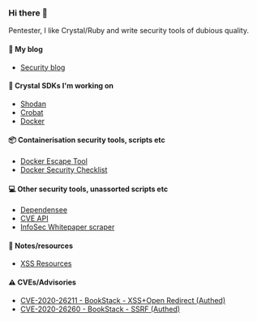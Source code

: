 ### Hi there 👋

Pentester, I like Crystal/Ruby and write security tools of dubious quality.

#### :blue_book: My blog 
* [Security blog](https://mil0.io)

#### :gem: Crystal SDKs I'm working on
* [Shodan](https://github.com/PercussiveElbow/Shodan)
* [Crobat](https://github.com/PercussiveElbow/crobat-sdk-crystal)
* [Docker](https://github.com/PercussiveElbow/docker-crystal)

#### 📦 Containerisation security tools, scripts etc
* [Docker Escape Tool](https://github.com/PercussiveElbow/docker-escape-tool)
* [Docker Security Checklist](https://github.com/PercussiveElbow/docker-security-checklist)

#### :computer: Other security tools, unassorted scripts etc
* [Dependensee](https://github.com/PercussiveElbow/dependensee)
* [CVE API](https://github.com/PercussiveElbow/CVE-API)
* [InfoSec Whitepaper scraper](https://github.com/PercussiveElbow/InfosecWhitePaperScraping)

#### 📑 Notes/resources
* [XSS Resources](https://github.com/PercussiveElbow/XSS-Resources)

#### ⚠️ CVEs/Advisories
* [CVE-2020-26211 - BookStack - XSS+Open Redirect (Authed)](https://github.com/BookStackApp/BookStack/security/advisories/GHSA-r2cf-8778-3jgp)
* [CVE-2020-26260 - BookStack - SSRF (Authed)](https://github.com/BookStackApp/BookStack/security/advisories/GHSA-8wfc-w2r5-x7cr)

<!--
**PercussiveElbow/PercussiveElbow** is a ✨ _special_ ✨ repository because its `README.md` (this file) appears on your GitHub profile.

Some 

Here are some ideas to get you started:

- 🔭 I’m currently working on ...
- 🌱 I’m currently learning ...
- 👯 I’m looking to collaborate on ...
- 🤔 I’m looking for help with ...
- 💬 Ask me about ...
- 📫 How to reach me: ...
- 😄 Pronouns: ...
- ⚡ Fun fact: ...
-->
